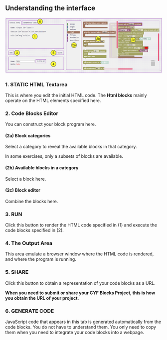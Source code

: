 ## Understanding the interface

![image](cyf_blocks_ui.png)

### 1. STATIC HTML Textarea ###
This is where you edit the initial HTML code. The **Html blocks** mainly operate on the HTML elements specified here.

### 2. Code Blocks Editor ###
You can construct your block program here.

#### (2a) Block categories ####
Select a category to reveal the available blocks in that category.

In some exercises, only a subsets of blocks are available.

#### (2b) Available blocks in a category ####
Select a block here.

#### (2c) Block editor ####
Combine the blocks here.

### 3. RUN ###
Click this button to render the HTML code specified in (1) and execute the code blocks specified in (2).

### 4. The Output Area ###
This area emulate a browser window where the HTML code is rendered, and
where the program is running.

### 5. SHARE ###
Click this button to obtain a representation of your code blocks as a URL.

**When you need to submit or share your CYF Blocks Project, this is how you obtain the URL of your project.**

### 6. GENERATE CODE ###
JavaScript code that appears in this tab is generated automatically from the code blocks. You do not have to understand them. You only need to copy them when you need to integrate your code blocks into a webpage.